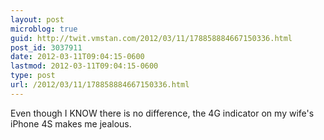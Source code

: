 ```yaml
---
layout: post
microblog: true
guid: http://twit.vmstan.com/2012/03/11/178858884667150336.html
post_id: 3037911
date: 2012-03-11T09:04:15-0600
lastmod: 2012-03-11T09:04:15-0600
type: post
url: /2012/03/11/178858884667150336.html
---
```

Even though I KNOW there is no difference, the 4G indicator on my wife's iPhone 4S makes me jealous.
